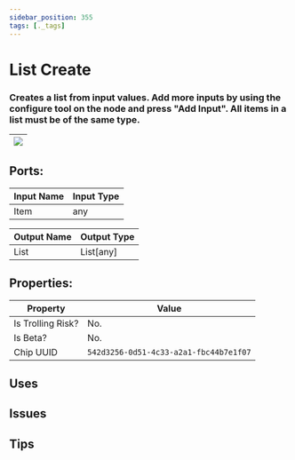 ```yaml
---
sidebar_position: 355
tags: [._tags]
---
```


# List Create


### Creates a list from input values. Add more inputs by using the configure tool on the node and press "Add Input". All items in a list must be of the same type.

| ![](https://images-ext-2.discordapp.net/external/MPmIaQzlEPmgGWlgi-WxBBXt0Bjv_zWPkg1y1f_sy3s/https/www.recroomcircuits.com/image/circuit/absolute-value?width=206&height=108) |
|-----|

## Ports:

| Input Name | Input Type |
|-----------|-----------|
| Item | any |

| Output Name | Output Type |
|-----------|-----------|
| List | List[any] |

## Properties:

| Property  | Value |
|-------------------|-----------|
| Is Trolling Risk? | No. |
| Is Beta? | No. |
| Chip UUID | `542d3256-0d51-4c33-a2a1-fbc44b7e1f07` |

## Uses

## Issues

## Tips